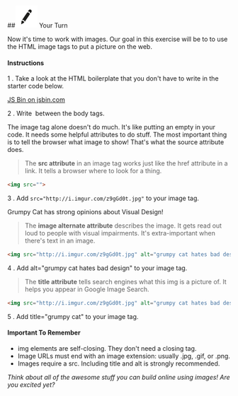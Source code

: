 ##![Your Turn](../assets/exercise.png) Your Turn

Now it's time to work with images. Our goal in this exercise will be to to use the HTML image tags to put a picture on the web.


#### Instructions

1 . Take a look at the HTML boilerplate that you don't have to write in the starter code below.

<a class="jsbin-embed" href="http://jsbin.com/jemeyex/embed?html,output">JS Bin on jsbin.com</a><script src="http://static.jsbin.com/js/embed.min.js?3.35.11"></script>

2 . Write <img> between the body tags.

The image tag alone doesn't do much. It's like putting an empty <a> in your code. It needs some helpful attributes to do stuff. The most important thing is to tell the browser what image to show! That's what the source attribute does.

>The **src attribute** in an image tag works just like the href attribute in a link. It tells a browser where to look for a thing.

```html
<img src="">
```

3 . Add `src="http://i.imgur.com/z9gGd0t.jpg"` to your image tag.

Grumpy Cat has strong opinions about Visual Design!

> The **image alternate attribute** describes the image. It gets read out loud to people with visual impairments. It's extra-important when there's text in an image.

```html
<img src="http://i.imgur.com/z9gGd0t.jpg" alt="grumpy cat hates bad design">
```

4 . Add alt="grumpy cat hates bad design" to your image tag.

>The **title attribute** tells search engines what this img is a picture of. It helps you appear in Google Image Search.

```html
<img src="http://i.imgur.com/z9gGd0t.jpg" alt="grumpy cat hates bad design" title="grumpy cat">
```

5 . Add title="grumpy cat" to your image tag.


#### Important To Remember

* img elements are self-closing. They don't need a closing tag.
* Image URLs must end with an image extension: usually .jpg, .gif, or .png.
* Images require a src. Including title and alt is strongly recommended.

*Think about all of the awesome stuff you can build online using images! Are you excited yet?*
